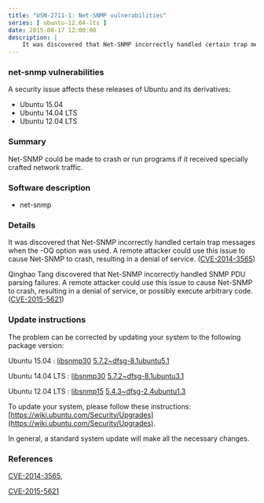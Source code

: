 ```yaml
---
title: "USN-2711-1: Net-SNMP vulnerabilities"
series: [ ubuntu-12.04-lts ]
date: 2015-08-17 12:00:00
description: |
    It was discovered that Net-SNMP incorrectly handled certain trap messages when the -OQ option was used. A remote attacker could use this issue to cause Net-SNMP to crash, resulting in a denial of service. ([CVE-2014-3565](http://people.ubuntu.com/~ubuntu-security/cve/CVE-2014-3565))
--- 
```

 
### net-snmp vulnerabilities

A security issue affects these releases of Ubuntu and its derivatives:

* Ubuntu 15.04
* Ubuntu 14.04 LTS
* Ubuntu 12.04 LTS

### Summary

Net-SNMP could be made to crash or run programs if it received specially crafted network traffic.

### Software description

* net-snmp 

### Details

It was discovered that Net-SNMP incorrectly handled certain trap messages when the -OQ option was used. A remote attacker could use this issue to cause Net-SNMP to crash, resulting in a denial of service. ([CVE-2014-3565](http://people.ubuntu.com/~ubuntu-security/cve/CVE-2014-3565))

Qinghao Tang discovered that Net-SNMP incorrectly handled SNMP PDU parsing failures. A remote attacker could use this issue to cause Net-SNMP to crash, resulting in a denial of service, or possibly execute arbitrary code. ([CVE-2015-5621](http://people.ubuntu.com/~ubuntu-security/cve/CVE-2015-5621)) 

### Update instructions

The problem can be corrected by updating your system to the following package version:

Ubuntu 15.04
 : [libsnmp30](https://launchpad.net/ubuntu/+source/net-snmp) <span> [5.7.2~dfsg-8.1ubuntu5.1](https://launchpad.net/ubuntu/+source/net-snmp/5.7.2~dfsg-8.1ubuntu5.1) </span> 

Ubuntu 14.04 LTS
 : [libsnmp30](https://launchpad.net/ubuntu/+source/net-snmp) <span> [5.7.2~dfsg-8.1ubuntu3.1](https://launchpad.net/ubuntu/+source/net-snmp/5.7.2~dfsg-8.1ubuntu3.1) </span> 

Ubuntu 12.04 LTS
 : [libsnmp15](https://launchpad.net/ubuntu/+source/net-snmp) <span> [5.4.3~dfsg-2.4ubuntu1.3](https://launchpad.net/ubuntu/+source/net-snmp/5.4.3~dfsg-2.4ubuntu1.3) </span> 

To update your system, please follow these instructions: [https://wiki.ubuntu.com/Security/Upgrades](https://wiki.ubuntu.com/Security/Upgrades).

In general, a standard system update will make all the necessary changes. 

### References

 [CVE-2014-3565](http://people.ubuntu.com/~ubuntu-security/cve/CVE-2014-3565), 

 [CVE-2015-5621](http://people.ubuntu.com/~ubuntu-security/cve/CVE-2015-5621)
 
